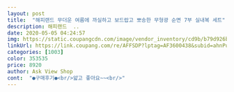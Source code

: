 ```yaml
---
layout: post 
title:  "해피랜드 무더운 여름에 까실하고 보드랍고 뽀송한 무형광 순면 7부 실내복 세트" 
description: 해피랜드  ..
date: 2020-05-05 04:24:57 
img: https://static.coupangcdn.com/image/vendor_inventory/cd9b/b79d926bfb4c50756b436d5cfe6a5fc2f30c560f7c5a2d3b02daf57ad7b7.jpg 
linkUrl: https://link.coupang.com/re/AFFSDP?lptag=AF3600438&subid=ahnPublicAsk&pageKey=1427046829&itemId=2466477156&vendorItemId=70459912493&traceid=V0-113-4418dbf08ce4df5c 
categories: [1003] 
color: 353535 
price: 8920 
author: Ask View Shop 
cont:  "●구매후기●<br/>얇고 좋아요~~<br/>" 
---
```

